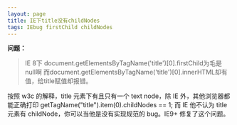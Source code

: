 ```yaml
---
layout: page
title: IE下title没有childNodes
tags: IEbug firstChild childNodes
---
```


**问题：**

> IE 8下 document.getElementsByTagName('title')[0].firstChild为毛是null啊 而document.getElementsByTagName('title')[0].innerHTML却有值，给title赋值却报错。

按照 w3c 的解释，title 元素下有且只有一个 text node，除 IE 外，其他浏览器都能正确打印 getTagName("title").item(0).childNodes == 1; 而 IE 他不认为 title 元素有 childNode，你可以当他是没有实现规范的 bug。IE9+ 修复了这个问题。
